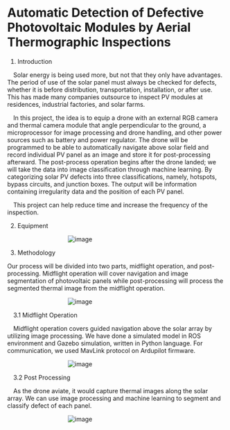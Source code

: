 # Automatic Detection of Defective Photovoltaic Modules by Aerial Thermographic Inspections


1)	Introduction

   &emsp;Solar energy is being used more, but not that they only have advantages. The period of use of the solar panel must always be checked for defects, whether it is before distribution, transportation, installation, or after use. This has made many companies outsource to inspect PV modules at residences, industrial factories, and solar farms. 

   &emsp;In this project, the idea is to equip a drone with an external RGB camera and thermal camera module that angle perpendicular to the ground, a microprocessor for image processing and drone handling, and other power sources such as battery and power regulator. The drone will be programmed to be able to automatically navigate above solar field and record individual PV panel as an image and store it for post-processing afterward. The post-process operation begins after the drone landed; we will take the data into image classification through machine learning. By categorizing solar PV defects into three classifications, namely, hotspots, bypass circuits, and junction boxes. The output will be information containing irregularity data and the position of each PV panel.

  &emsp;This project can help reduce time and increase the frequency of the inspection.

2)	Equipment

&emsp;&emsp;&emsp;&emsp;&emsp;&emsp;&emsp;&emsp;&emsp;&emsp;![image](https://user-images.githubusercontent.com/86349365/148644938-7b7d1b03-9abb-40e1-9fed-3e07e98f7866.png)

3)	Methodology

Our process will be divided into two parts, midflight operation, and post-processing. Midflight operation will cover navigation and image segmentation of photovoltaic panels while post-processing will process the segmented thermal image from the midflight operation.

&emsp;&emsp;&emsp;&emsp;&emsp;&emsp;&emsp;&emsp;&emsp;&emsp;![image](https://user-images.githubusercontent.com/86349365/148644983-6d2508b7-ab68-438f-875a-fd17bf80f8e6.png)

&emsp;3.1	  Midflight Operation

&emsp;Midflight operation covers guided navigation above the solar array by utilizing image processing.
We have done a simulated model in ROS environment and Gazebo simulation, written in Python language. For communication, we used MavLink protocol on Ardupilot firmware.

&emsp;&emsp;&emsp;&emsp;&emsp;&emsp;&emsp;&emsp;&emsp;&emsp;![image](https://user-images.githubusercontent.com/86349365/148645011-61da30be-32e2-4373-958f-d6705be6fbcc.png)

&emsp;3.2	 Post Processing

&emsp;As the drone aviate, it would capture thermal images along the solar array. We can use image processing and machine learning to segment and classify defect of each panel. 

&emsp;&emsp;&emsp;&emsp;&emsp;&emsp;&emsp;&emsp;&emsp;&emsp;![image](https://user-images.githubusercontent.com/86349365/148645092-2e4cac9a-f7a3-46d0-b247-b37248c3f632.png)

